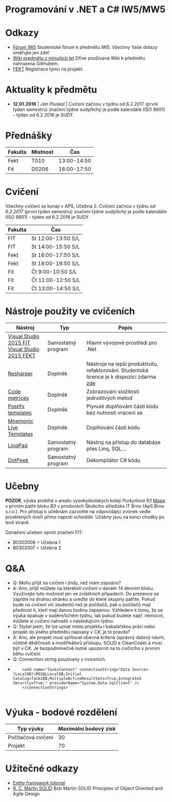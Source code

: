# Programování v .NET a C# IW5/MW5 
# Odkazy
 * [Fórum IW5](http://fitiw5-forum.northeurope.cloudapp.azure.com/index.php) Studentské fórum k předmětu IW5. Všechny Vaše dotazy směřujte jen zde! 
 * [Wiki predmětu z minulých let](http://www.fit.vutbr.cz/study/courses/IW1/public/info/doku.php?id=iw5) Dříve používaná Wiki k předmětu nahrazená GitHubem.
 * [FEKT](http://goo.gl/cBXSLd) Registrace týmu na projekt.
  

# Aktuality k předmětu
  - **12.01.2016** | *Jan Pluskal* | Cvičení začnou v týdnu od 6.2.2017 (první týden semestru) značení týdne sudý/lichý je podle kalendáře (ISO 8601) - týden od 6.2.2016 je SUDÝ.

# Přednášky

| Fakulta | Místnost | Čas         |
| ------- |----------| ----------- |
| Fekt    | T010     | 13:00-14:50 |
| Fit     | D0206    | 16:00-17:50 |

# Cvičení 
Všechny cvičení se konají v APS, Učebna 2. Cvičení začnou v *týdnu od 6.2.2017* (první týden semestru) značení týdne sudý/lichý je podle kalendáře (ISO 8601) - týden od 6.2.2016 je SUDÝ.

| Fakulta  | Čas                |
| -------- | ------------------ |
| FIT      | St 12:00-13:50 S/L |
| FIT      | St 14:00-15:50 S/L |
| Fekt     | St 16:00-17:50 S/L |
| Fekt     | St 18:00-19:50 S/L |
| Fit      | Čt 9:00-10:50  S/L |
| Fit      | Čt 11:00-12:50 S/L |
| Fit      | Čt 13:00-14:50 S/L |

# Nástroje použity ve cvičeních

| Nástroj  |  Typ   | Popis |
| -------- |  ------| -------|
| [Visual Studio 2015 FIT](https://e5.onthehub.com/WebStore/OfferingDetails.aspx?o=0e34bbfd-e242-e611-941e-b8ca3a5db7a1&pmv=00000000-0000-0000-0000-000000000000&ws=95f320d0-826f-e011-971f-0030487d8897&vsro=8) <br /> [Visual Studio 2015 FEKT](https://e5.onthehub.com/WebStore/OfferingDetails.aspx?o=0e34bbfd-e242-e611-941e-b8ca3a5db7a1&pmv=00000000-0000-0000-0000-000000000000&ws=7817c804-8b6f-e011-971f-0030487d8897&vsro=8)| Samostatný program | Hlavní vývojové prostředí pro .Net |
|[Resharper](https://www.jetbrains.com/resharper/) | Doplněk | Nástroje na lepší produktivitu, refaktorování. Studentská licence je k dispozici zdarma [zde](https://www.jetbrains.com/student/) |
|[Code metrices](https://visualstudiogallery.msdn.microsoft.com/369d38e1-53d3-4f5c-9351-a0560162a6d9) | Doplněk | Zobrazování složitosti jednotlivých metod |
|[Postifx templates](https://github.com/controlflow/resharper-postfix) | Doplněk | Plynulé doplňování částí kódu bez nutnosti vracení se |
|[Mnemonic Live Templates](https://github.com/JetBrains/mnemonics) | Doplněk | Doplňování částí kódu |
|[LinqPad](http://www.linqpad.net/) | Samostatný program  | Nástroj na přístup do databáze přes Linq, SQL… |
|[DotPeek](https://www.jetbrains.com/decompiler/) | Samostatný program  | Dekompilátor C# kódu |

# Učebny
**POZOR**, výuka probíhá v areálu vysokoškolských kolejí *Purkyňova 93* [Mapa](http://www.pocitacoveskoleni.cz/kontakt.html) v prvním patře bloku *B3*  v prostorách Školicího střediska IT Brno (ApS Brno s.r.o.). Pro přístup k učebnám zazvoňte na odpovídající zvonek vedle prosklených dveří přímo naproti schodišti. Učebny jsou na konci chodby po levé straně.

Označení učeben oproti značení FIT:
* B0302006 = Učebna 1
* B0302007 = Učebna 2 

# Q&A
* Q: Mohu přijít na cvičení i jindy, než mám zapsáno?
* A: Ano, přijít můžete na kterékoli cvičení v daném 14 denním bloku. Využívejte tuto možnost jen ve zvláštních případech. Do prezence se zapište na druhou stránku a uveďte do které skupiny patříte. Pokud bude na cvičení víc studentů než je počítačů, pak u počítačů mají přednost ti, kteří mají danou hodinu zapsanou. Vzhledem k tomu, že se výuka opakuje v sudém/lichém týdnu, tak pokud budete např. nemocní, můžete si cvičení nahradit v následujícím týdnu.
* Q: Slyšel jsem, že lze uznat místo projektu i bakalářskou práci nebo projekt do jiného předmětu napsaný v C#, je to pravda?
* A: Ano, ale projekt musí splňovat obecná kriteria (správný datový návrh, včetně dědičnosti a modifikátorů přistupu, SOLID a CleanCode) a musí být v C#. Je bezpodmínečně nutné upozornit na to cvičícího v prvním běhu cvičení.
* Q: Connection string pouzivany v cvicenich.
* ```<connectionStrings> 
      <add name="TasksContext" connectionString="Data Source=(LocalDB)\MSSQLLocalDB;Initial Catalog=TasksDB;MultipleActiveResultSets=True;Integrated Security=True;" providerName="System.Data.SqlClient" />
      </connectionStrings>```
      
# Výuka - bodové rozdělení
|      Typ výuky     | Maximální bodový zisk |
| ------------------ | --------------------- |
| Počítačová cvičení |                    30 |
| Projekt            |                    70 |

# Užitečné odkazy
* [Entity framework tutorial](http://www.entityframeworktutorial.net/code-first/entity-framework-code-first.aspx)
* [R. C. Martin SOLID](https://youtu.be/TMuno5RZNeE?t=757) Bob Martin SOLID Principles of Object Oriented and Agile Design 

